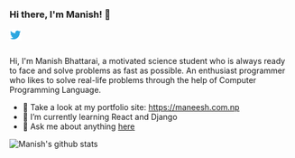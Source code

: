 ### Hi there, I'm Manish! 👋


<a href="https://twitter.com/mni_shh">
  <img align="left" alt="Manish Bhattarai | Twitter" width="21px" src="https://raw.githubusercontent.com/nepalikingpin/nepalikingpin/master/assets/twitter.svg" />
</a>

<br />
<br />

Hi, I'm Manish Bhattarai, a motivated science student who is always ready to face and solve problems as fast as possible. An enthusiast programmer who likes to solve real-life problems through the help of Computer Programming Language.


- :100: Take a look at my portfolio site: https://maneesh.com.np
- 🌱 I’m currently learning React and Django
- 💬 Ask me about anything [here](https://twitter.com/mni_shh)


![Manish's github stats](https://github-readme-stats.vercel.app/api?username=nepalikingpin&show_icons=true)
